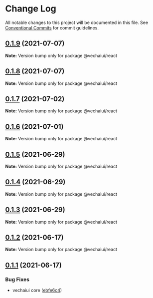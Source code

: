 # Change Log

All notable changes to this project will be documented in this file.
See [Conventional Commits](https://conventionalcommits.org) for commit guidelines.

## [0.1.9](https://github.com/vechai/vechaiui/compare/@vechaiui/react@0.1.8...@vechaiui/react@0.1.9) (2021-07-07)

**Note:** Version bump only for package @vechaiui/react





## [0.1.8](https://github.com/vechai/vechaiui/compare/@vechaiui/react@0.1.7...@vechaiui/react@0.1.8) (2021-07-07)

**Note:** Version bump only for package @vechaiui/react





## [0.1.7](https://github.com/vechai/vechaiui/compare/@vechaiui/react@0.1.6...@vechaiui/react@0.1.7) (2021-07-02)

**Note:** Version bump only for package @vechaiui/react





## [0.1.6](https://github.com/vechai/vechaiui/compare/@vechaiui/react@0.1.5...@vechaiui/react@0.1.6) (2021-07-01)

**Note:** Version bump only for package @vechaiui/react





## [0.1.5](https://github.com/vechai/vechaiui/compare/@vechaiui/react@0.1.4...@vechaiui/react@0.1.5) (2021-06-29)

**Note:** Version bump only for package @vechaiui/react





## [0.1.4](https://github.com/vechai/vechaiui/compare/@vechaiui/react@0.1.3...@vechaiui/react@0.1.4) (2021-06-29)

**Note:** Version bump only for package @vechaiui/react





## [0.1.3](https://github.com/vechai/vechaiui/compare/@vechaiui/react@0.1.2...@vechaiui/react@0.1.3) (2021-06-29)

**Note:** Version bump only for package @vechaiui/react





## [0.1.2](https://github.com/vechai/vechaiui/compare/@vechaiui/react@0.1.1...@vechaiui/react@0.1.2) (2021-06-17)

**Note:** Version bump only for package @vechaiui/react





## [0.1.1](https://github.com/vechai/vechaiui/compare/@vechaiui/react@0.1.0...@vechaiui/react@0.1.1) (2021-06-17)


### Bug Fixes

* vechaiui core ([ebfe6c4](https://github.com/vechai/vechaiui/commit/ebfe6c4e85354ceb73d38fa0c1768c2e678f257d))
